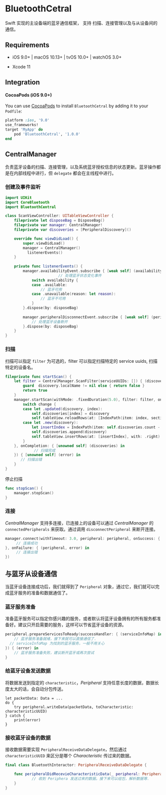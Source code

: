 # BluetoothCetral
Swift 实现的主设备端的蓝牙通信框架， 支持 扫描、连接管理以及与从设备间的通信。



## Requirements

- iOS 9.0+ | macOS 10.13+ | tvOS 10.0+ | watchOS 3.0+

- Xcode 11

  

## Integration

#### CocoaPods (iOS 9.0+)

You can use [CocoaPods](http://cocoapods.org/) to install `BluetoothCetral` by adding it to your `Podfile`:

```ruby
platform :ios, '9.0'
use_frameworks!
target 'MyApp' do
    pod 'BluetoothCetral', '1.0.0'
end
```



## CentralManager

负责蓝牙设备的扫描、连接管理，以及系统蓝牙授权信息的状态更新。蓝牙操作都是在内部线程中进行，但 `delegate` 都会在主线程中进行。

### 创建及事件监听

```swift
import UIKit
import CoreBluetooth
import BluetoothCentral

class ScanViewController: UITableViewController {
    fileprivate let disposeBag = DisposeBag()
    fileprivate var manager: CentralManager!
    fileprivate var discoveries = [PeripheralDiscovery]()

    override func viewDidLoad() {
        super.viewDidLoad()
        manager = CentralManager()
     	  listenerEvents()
    }
  
  	private func listenerEvents() {
        manager.availabilityEvent.subscribe { [weak self] (availability) in
						// 处理蓝牙状态变化事件
            switch availability {
            case .available:
                // 蓝牙可用
            case .unavailable(reason: let reason):
                // 蓝牙不可用
            }
        }.dispose(by: disposeBag)
        
        manager.peripheralDisconnectEvent.subscribe { [weak self] (peripheral) in
            // 处理蓝牙设备断开
        }.dispose(by: disposeBag)
    }
}
```



### 扫描

扫描可以指定 `filter` 为可选的，filter 可以指定扫描特定的 service uuids, 扫描特定的设备名。

```swift
fileprivate func startScan() {
    let filter = CentralManager.ScanFilter(serviceUUIDs: []) { (discovery) -> Bool in
        guard  discovery.localName != nil else { return false }
        return true
    }
    manager.startScan(withMode: .fixedDuration(5.0), filter: filter, onProgress: { [unowned self] (change) in
        switch change {
        case let .updated(discovery, index):
            self.discoveries[index] = discovery
            self.tableView.reloadRows(at: [IndexPath(item: index, section: 0)], with: .none)
        case let .new(discovery):
          	let insertIndex = IndexPath(item: self.discoveries.count - 1, section: 0)
            self.discoveries.append(discovery)
            self.tableView.insertRows(at: [insertIndex], with: .right)
        }
    }, onCompletion: { [unowned self] (discoveries) in
			 // 扫描完成
    }) { [unowned self] (error) in
       // 扫描出错
    }
}
```

停止扫描

```swift
func stopScan() {
    manager.stopScan()
}
```



### 连接

*CentralManager* 支持多连接，已连接上的设备可以通过 *CentralManager* 的 `connectedPeripherals` 来获取。通过调用 `disconnectPeripheral` 来断开连接。 

```swift
manager.connect(withTimeout: 3.0, peripheral: peripheral, onSuccess: { (connectedPeripheral) in
	 // 连接成功
}, onFailure: { (peripheral, error) in
	 // 连接出错
})
```



## 与蓝牙从设备通信

当蓝牙设备连接成功后，我们就得到了 `Peripheral` 对象，通过它，我们就可以完成蓝牙服务的准备和数据通信了。

### 蓝牙服务准备

准备蓝牙服务可以指定你感兴趣的服务，或者默认将蓝牙设备拥有的所有服务都准备好。建议只开启需要的服务，这样可以节省蓝牙设备的资源。

```swift
peripheral.prepareServicesToReady(successHandler: { (serviceInfoMap) in
	// 蓝牙服务准备就绪，接下来就可以直接通信了.
  // serviceInfoMap 为找到的蓝牙服务，一般不用关心
}) { (error) in
 	// 蓝牙服务准备失败，建议断开蓝牙或再次尝试
}
```

### 给蓝牙设备发送数据

将数据发送到指定的 `characteristic`，*Peripheral* 支持任意长度的数据，数据长度太大的话，会自动分包传送。

```
let packetData: Data = ... 
do {
    try peripheral.writeData(packetData, toCharacteristic: characteristicUUID)
} catch {
    print(error)
}
```

### 接收蓝牙设备的数据

接收数据需要实现 `PeripheralReceiveDataDelegate`，然后通过 `characteristicUUID` 来区分是哪个 *Characteristic* 传过来的数据。

```swift
final class BluetoothInteractor: PeripheralReceiveDataDelegate {

 	func peripheralDidRecevieCharacteristicData(_ peripheral: Peripheral, data: Data, characteristicUUID: String) {
			// 收到 Periphera 发送过来的数据。接下来可以组包，解析数据等.
	}
}
```

